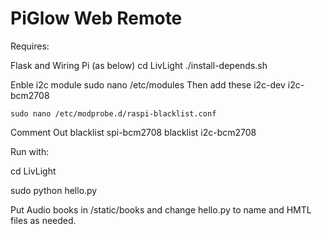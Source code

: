 PiGlow Web Remote
=================

Requires:

Flask and Wiring Pi (as below)
cd LivLight
 ./install-depends.sh


Enble i2c module
	sudo nano /etc/modules
Then add these
	i2c-dev
	i2c-bcm2708

	sudo nano /etc/modprobe.d/raspi-blacklist.conf
Comment Out
	blacklist spi-bcm2708
	blacklist i2c-bcm2708	

Run with:
  
  cd LivLight
  
  sudo python hello.py
  
Put Audio books in /static/books and change hello.py to name and HMTL files as needed.
